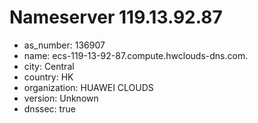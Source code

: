 # Nameserver 119.13.92.87

* as_number: 136907
* name: ecs-119-13-92-87.compute.hwclouds-dns.com.
* city: Central
* country: HK
* organization: HUAWEI CLOUDS
* version: Unknown
* dnssec: true
